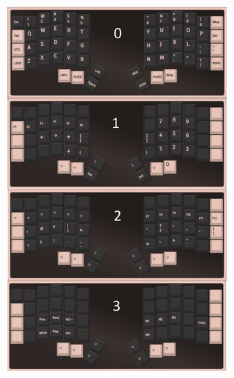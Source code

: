 ![Iris Rev 8](https://github.com/3dAttempt/keyboard_mapping/blob/main/Iris/Rev8/iris_mapping_v1.0.png?raw=true "Iris")

